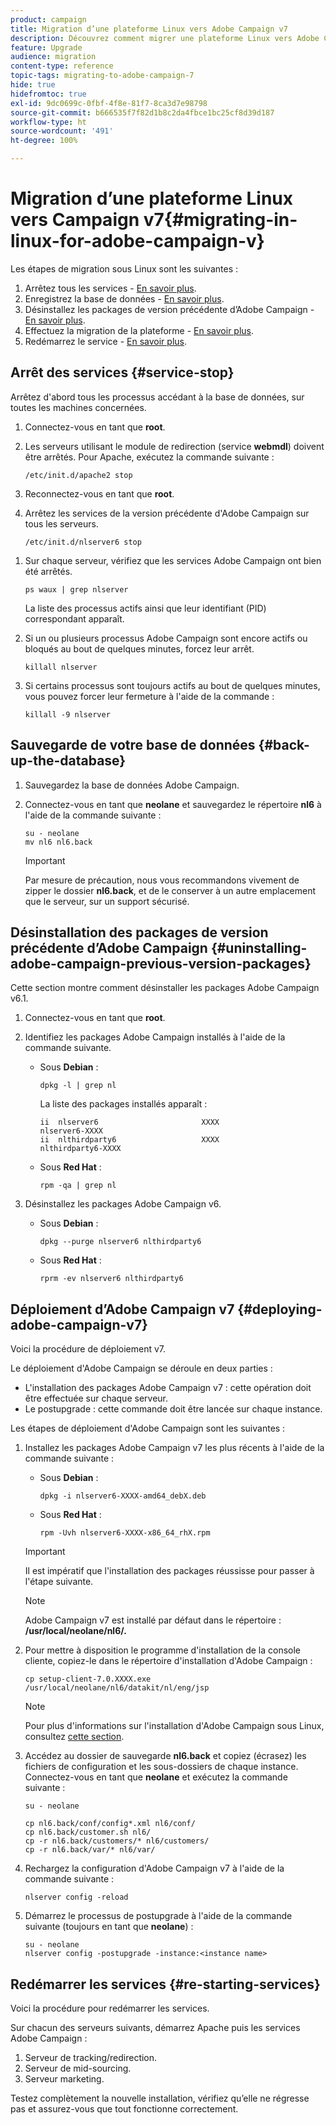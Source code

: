 ```yaml
---
product: campaign
title: Migration d’une plateforme Linux vers Adobe Campaign v7
description: Découvrez comment migrer une plateforme Linux vers Adobe Campaign v7
feature: Upgrade
audience: migration
content-type: reference
topic-tags: migrating-to-adobe-campaign-7
hide: true
hidefromtoc: true
exl-id: 9dc0699c-0fbf-4f8e-81f7-8ca3d7e98798
source-git-commit: b666535f7f82d1b8c2da4fbce1bc25cf8d39d187
workflow-type: ht
source-wordcount: '491'
ht-degree: 100%

---
```


# Migration d’une plateforme Linux vers Campaign v7{#migrating-in-linux-for-adobe-campaign-v}



Les étapes de migration sous Linux sont les suivantes :

1. Arrêtez tous les services - [En savoir plus](#service-stop).
1. Enregistrez la base de données - [En savoir plus](#back-up-the-database).
1. Désinstallez les packages de version précédente d’Adobe Campaign - [En savoir plus](#uninstalling-adobe-campaign-previous-version-packages).
1. Effectuez la migration de la plateforme - [En savoir plus](#deploying-adobe-campaign-v7).
1. Redémarrez le service - [En savoir plus](#re-starting-services).

## Arrêt des services {#service-stop}

Arrêtez d&#39;abord tous les processus accédant à la base de données, sur toutes les machines concernées.

1. Connectez-vous en tant que **root**.
1. Les serveurs utilisant le module de redirection (service **webmdl**) doivent être arrêtés. Pour Apache, exécutez la commande suivante :

   ```
   /etc/init.d/apache2 stop
   ```

1. Reconnectez-vous en tant que **root**.
1. Arrêtez les services de la version précédente d&#39;Adobe Campaign sur tous les serveurs.

   ```
   /etc/init.d/nlserver6 stop
   ```

<!--
   If you are migrating from v5.11, run the following command:

   ```
   /etc/init.d/nlserver5 stop
   ```

-->

1. Sur chaque serveur, vérifiez que les services Adobe Campaign ont bien été arrêtés.

   ```
   ps waux | grep nlserver
   ```

   La liste des processus actifs ainsi que leur identifiant (PID) correspondant apparaît.

1. Si un ou plusieurs processus Adobe Campaign sont encore actifs ou bloqués au bout de quelques minutes, forcez leur arrêt.

   ```
   killall nlserver
   ```

1. Si certains processus sont toujours actifs au bout de quelques minutes, vous pouvez forcer leur fermeture à l&#39;aide de la commande :

   ```
   killall -9 nlserver
   ```

## Sauvegarde de votre base de données {#back-up-the-database}

<!--

### For Adobe Campaign v5.11 {#migrating-from-adobe-campaign-v5-11}

1. Make a backup of the Adobe Campaign database. 
1. Log in as **neolane** and make a backup of the **nl5** directory using the following command:

   ```
   su - neolane
   mv nl5 nl5.back
   ```

   >[!IMPORTANT]
   >
   >As a precaution, we recommend that you zip the **nl5.back** folder and save it to a secure location other than the server.

1. Edit the **config-`<instance name>`.xml** (in the **nl5.back** folder), to prevent the **mta**, **wfserver**, **stat** etc. services from starting automatically. For instance, replace **autoStart** with **_autoStart** (still as **neolane**).

   ```
   <?xml version='1.0'?>
   <serverconf>
     <shared>
       <dataStore hosts="myServer*" lang="en_US">
         <dataSource name="default">
           <dbcnx encrypted="1" login="myLogin" password="myPassword"  provider="postgresql" server="myServer"/>
         </dataSource>
       </dataStore>
     </shared>
   
     <mta _autoStart="true" statServerAddress="myStatServer"/>
     <stat _autoStart="true"/>
     <wfserver _autoStart="true"/>
     <inMail _autoStart="true"/>
     <sms _autoStart="false"/>
   </serverconf>
   ```

-->

<!--

### For Adobe Campaign v6.02 {#migrating-from-adobe-campaign-v6-02}

1. Make a backup of the Adobe Campaign database. 
1. Log in as **neolane** and make a backup of the **nl6** directory using the following command:

   ```
   su - neolane
   mv nl6 nl6.back
   ```

   >[!IMPORTANT]
   >
   >As a precaution, we recommend that you zip the **nl6.back** folder and save it to a secure location other than the server.

1. Edit the **config-`<instance name>`.xml** (in the **nl6.back** folder) to prevent the **mta**, **wfserver**, **stat**, etc. services from starting automatically. For instance, replace **autoStart** with **_autoStart** (still as **Adobe Campaign**).

   ```
   <?xml version='1.0'?>
   <serverconf>
     <shared>
       <dataStore hosts="myServer*" lang="en_US">
         <dataSource name="default">
           <dbcnx encrypted="1" login="myLogin" password="myPassword"  provider="postgresql" server="myServer"/>
         </dataSource>
       </dataStore>
     </shared>
   
     <mta _autoStart="true" statServerAddress="myStatServer"/>
     <stat _autoStart="true"/>
     <wfserver _autoStart="true"/>
     <inMail _autoStart="true"/>
     <sms _autoStart="false"/>
   </serverconf>
   ```

-->

1. Sauvegardez la base de données Adobe Campaign.
1. Connectez-vous en tant que **neolane** et sauvegardez le répertoire **nl6** à l&#39;aide de la commande suivante :

   ```
   su - neolane
   mv nl6 nl6.back
   ```

   >[!IMPORTANT]
   >
   >Par mesure de précaution, nous vous recommandons vivement de zipper le dossier **nl6.back**, et de le conserver à un autre emplacement que le serveur, sur un support sécurisé.

## Désinstallation des packages de version précédente d’Adobe Campaign {#uninstalling-adobe-campaign-previous-version-packages}

<!--

### For v5 packages {#uninstalling-adobe-campaign-v5-packages}

1. Log in as **root**.
1. Identify the Adobe Campaign packages installed using the following command.

    * In **Debian**:

      ```    
      dpkg -l | grep nl
      ```    
    
      The list of installed packages is displayed:

      ```    
      ii  nlserver5                       5762                     nlserver5-5762
      ii  nlthirdparty5                   5660                     nlthirdparty5-5660
      ```

    * In **Red Hat**:

      ```    
      rpm -qa | grep nl
      ```

1. Uninstall Adobe Campaign v5 packages.

    * In **Debian**:

      ```    
      dpkg --purge nlserver5 nlthirdparty5
      ```

    * In **Red Hat**:

      ```    
      rprm -ev nlserver5 nlthirdparty5
      ```

-->

Cette section montre comment désinstaller les packages Adobe Campaign v6.1.

1. Connectez-vous en tant que **root**.
1. Identifiez les packages Adobe Campaign installés à l&#39;aide de la commande suivante.

   * Sous **Debian** :

     ```
     dpkg -l | grep nl
     ```

     La liste des packages installés apparaît :

     ```
     ii  nlserver6                       XXXX                     nlserver6-XXXX
     ii  nlthirdparty6                   XXXX                     nlthirdparty6-XXXX
     ```

   * Sous **Red Hat** :

     ```
     rpm -qa | grep nl
     ```

1. Désinstallez les packages Adobe Campaign v6.

   * Sous **Debian** :

     ```
     dpkg --purge nlserver6 nlthirdparty6
     ```

   * Sous **Red Hat** :

     ```
     rprm -ev nlserver6 nlthirdparty6
     ```

## Déploiement d’Adobe Campaign v7 {#deploying-adobe-campaign-v7}

Voici la procédure de déploiement v7.

<!--

### From Adobe Campaign v5.11 {#migrating-from-adobe-campaign-v5_11-1}

Deploying Adobe Campaign involves two stages:

* Installing Adobe Campaign v7 packages: this operation must be performed on each server.
* The post upgrade: this command must be started on each instance.

To deploy Adobe Campaign, apply the following steps:

1. Install the most recent Adobe Campaign v7 packages using the following command:

    * In **Debian**:

      ```    
      dpkg -i nlserver6-XXXX-linux-2.6-intel.deb
      ```

    * In **Red Hat**:

      ```    
      rpm -Uvh nlserver6-XXXX-0.x86_64.rpm
      ```

   >[!IMPORTANT]
   >
   >You must install the packages successfully before going on to the next step.

   >[!NOTE]
   >
   >When migrating from v5.11, Adobe Campaign is installed in the **/usr/local/neolane/nl6/** directory by default.
   >
   >Once the packages are installed, the following message is displayed: **'WdbcTimeZone' option is missing**. This is normal.

1. To make the client console installation program available, copy it into the Adobe Campaign installation directory:

   ```
   cp setup-client-7.0.XXXX.exe /usr/local/neolane/nl6/datakit/nl/eng/jsp
   ```

   >[!NOTE]
   >
   >For more on how to install Adobe Campaign in Linux, refer to [this section](../../installation/using/installing-campaign-standard-packages.md).

1. Modify the **.bashrd** file which matches the **neolane** user. Log on as **neolane** and run the following command:

   ```
   su - neolane
   vim ~/.bashrc
   ```

   >[!NOTE]
   >
   >When you log in as **neolane**, the following message is displayed: **nl5/env.sh : No such file or directory**. This is normal.

   At the end of the file, replace **nl5/env.sh** with **nl6/env.sh**.

1. Log in as **root** and prepare the instance using the following commands:

   ```
   /etc/init.d/nlserver6 start   
   Starting nlserver6: [  OK  ]
   ```

   ```
   /etc/init.d/nlserver6 stop
   Stopping nlserver6: [  OK  ]
   ```

   >[!NOTE]
   >
   >These commands let you create the Adobe Campaign v6 internal files system: **conf** directory (with the **config-default.xml** and **serverConf.xml** files), **var** directory.

1. Go to the **nl5.back** backup folder and copy (overwrite) the configuration files and sub-folders of each instance. Log in as **neolane** and run the following command:

   >[!IMPORTANT]
   >
   >For the first command below, do not copy the **config-default.xml** file.

   ```
   su - neolane
   
   cp nl5.back/conf/config-<instance name>.xml nl6/conf/
   cp nl5.back/customer.sh nl6/
   cp -r nl5.back/customers/* nl6/customers/
   cp -r nl5.back/var/* nl6/var/
   ```

1. In the Adobe Campaign v7 **serverConf.xml** and **config-default.xml** files, apply the specific configurations that you had for Adobe Campaign v5. For the **serverConf.xml** file, use the **nl5/conf/serverConf.xml.diff** file.

   >[!NOTE]
   >
   >When reporting configurations from Adobe Campaign v5 to Adobe Campaign v7, make sure the paths to the physical directories lead to Adobe Campaign v7 and not Adobe Campaign v5.

1. Since migration is not a generic installation, you need to force the re-starting of the **trackinglogd** service. To do this, open the **nl6/conf/config-default.xml** file and make sure the **trackinglogd** service is activated (only on the tracking/redirection server(s)):

   ```
   <trackinglogd autoStart="true"/>
   ```

   >[!IMPORTANT]
   >
   >If the **trackinglogd** service is not started on the tracking server, no tracking information will be forwarded.

1. Reload the Adobe Campaign v7 configuration using the following command:

   ```
   nlserver config -reload
   ```

1. Start the postupgrade process using the following command (still as **neolane**):

   ```
   su - neolane
   nlserver config -timezone:<time zone> -postupgrade -instance:<instance name>
   ```

   >[!IMPORTANT]
   >
   >You must specify which timezone to use as a reference during the postupgrade (using the **-timezone** option). In this case, we are using the Europe/Paris timezone **-timezone: "Europe/Paris"**.

   >[!NOTE]
   >
   >We strongly recommend upgrading your base to "multi timezone". For further information about timezone options, refer to the [Time zones](../../migration/using/general-configurations.md#time-zones) section.

>[!IMPORTANT]
>
>Do not start Adobe Campaign services yet: changes still need to be made in Apache.

### From Adobe Campaign v6.02 {#migrating-from-adobe-campaign-v6_02-1}

Deploying Adobe Campaign involves two stages:

* Installing Adobe Campaign v7 packages: this operation must be performed on each server.
* The post upgrade: this command must be started on each instance.

To deploy Adobe Campaign, apply the following steps:

1. Install the most recent Adobe Campaign v7 packages using the following command:

    * In **Debian**:

      ```    
      dpkg -i nlserver6-XXXX-amd64_debX.deb
      ```

    * In **Red Hat**:

      ```    
      rpm -Uvh nlserver6-XXXX-x86_64_rhX.rpm
      ```

   >[!IMPORTANT]
   >
   >You must install the packages successfully before going on to the next step.

   >[!NOTE]
   >
   >Adobe Campaign v7 is installed in the same directory by default as Adobe Campaign v6.02: **/usr/local/neolane/nl6/**.

1. To make the client console installation program available, copy it into the Adobe Campaign installation directory:

   ```
   cp setup-client-7.0.XXXX.exe /usr/local/neolane/nl6/datakit/nl/eng/jsp
   ```

   >[!NOTE]
   >
   >For more on how to install Adobe Campaign in Linux, refer to [this section](../../installation/using/installing-campaign-standard-packages.md).

1. Since migration is not a generic installation, you need to force the re-starting of the **trackinglogd** service. To do this, open the **nl6/conf/config-default.xml** file and make sure the **trackinglogd** service is activated (only on the tracking/redirection server(s)):

   ```
   <trackinglogd autoStart="true"/>
   ```

   >[!IMPORTANT]
   >
   >If the **trackinglogd** service is not started on the tracking server, no tracking information will be forwarded.

1. Go to the **nl6.back** backup folder and copy (overwrite) the configuration files and sub-folders of each instance. Log in as **neolane** and run the following command:

   ```
   su - neolane
   
   cp nl6.back/conf/config*.xml nl6/conf/
   cp nl6.back/customer.sh nl6/
   cp -r nl6.back/customers/* nl6/customers/
   cp -r nl6.back/var/* nl6/var/
   ```

1. Reload the Adobe Campaign v7 configuration using the following command:

   ```
   nlserver config -reload
   ```

1. Start the postupgrade process using the following command (still as **neolane**):

   ```
   su - neolane
   nlserver config -postupgrade -instance:<instance name>
   ```

   >[!NOTE]
   >
   >The "multi timezone" mode was only available in v6.02 for PostgreSQL database engines. It is now available no matter what version of database engine is being used. We strongly recommend upgrading your base to "multi timezone". For further information about timezone options, refer to the [Time zones](../../migration/using/general-configurations.md#time-zones) section.

-->

Le déploiement d&#39;Adobe Campaign se déroule en deux parties :

* L&#39;installation des packages Adobe Campaign v7 : cette opération doit être effectuée sur chaque serveur.
* Le postupgrade : cette commande doit être lancée sur chaque instance.

Les étapes de déploiement d&#39;Adobe Campaign sont les suivantes :

1. Installez les packages Adobe Campaign v7 les plus récents à l&#39;aide de la commande suivante :

   * Sous **Debian** :

     ```
     dpkg -i nlserver6-XXXX-amd64_debX.deb
     ```

   * Sous **Red Hat** :

     ```
     rpm -Uvh nlserver6-XXXX-x86_64_rhX.rpm
     ```

   >[!IMPORTANT]
   >
   >Il est impératif que l&#39;installation des packages réussisse pour passer à l&#39;étape suivante.

   >[!NOTE]
   >
   >Adobe Campaign v7 est installé par défaut dans le répertoire : **/usr/local/neolane/nl6/.**

1. Pour mettre à disposition le programme d&#39;installation de la console cliente, copiez-le dans le répertoire d&#39;installation d&#39;Adobe Campaign :

   ```
   cp setup-client-7.0.XXXX.exe /usr/local/neolane/nl6/datakit/nl/eng/jsp
   ```

   >[!NOTE]
   >
   >Pour plus d&#39;informations sur l&#39;installation d&#39;Adobe Campaign sous Linux, consultez [cette section](../../installation/using/installing-campaign-standard-packages.md).

1. Accédez au dossier de sauvegarde **nl6.back** et copiez (écrasez) les fichiers de configuration et les sous-dossiers de chaque instance. Connectez-vous en tant que **neolane** et exécutez la commande suivante :

   ```
   su - neolane
   
   cp nl6.back/conf/config*.xml nl6/conf/
   cp nl6.back/customer.sh nl6/
   cp -r nl6.back/customers/* nl6/customers/
   cp -r nl6.back/var/* nl6/var/
   ```

1. Rechargez la configuration d&#39;Adobe Campaign v7 à l&#39;aide de la commande suivante :

   ```
   nlserver config -reload
   ```

1. Démarrez le processus de postupgrade à l&#39;aide de la commande suivante (toujours en tant que **neolane**) :

   ```
   su - neolane
   nlserver config -postupgrade -instance:<instance name>
   ```

<!--

## Migrate the redirection server (Apache) {#migrating-the-redirection-server--apache-}

>[!NOTE]
>
>This section only applies when migrating from Adobe Campaign v5.11.

At this stage, Apache needs to be stopped. Refer to: [Service stop](#service-stop).

1. Log in as **root**.
1. Change the Apache environment variables to make them link to the **nl6** directory.

    * In **Debian**:

      ```    
      vi /etc/apache2/envvars
      ```

    * In **Red Hat**:

      ```    
      vi /usr/local/apache2/bin/envvars
      ```

1. Then run the following commands:

    * In **Debian**:

      In the **nlsrv.load** file, replace **nl5** with **nl6**.

      ```    
      vi /etc/apache2/mods-available/nlsrv.load
      ```    
    
      Delete the link of the **nlsrv.conf** file and create a new one.

      ```    
      rm /etc/apache2/mods-available/nlsrv.conf 
      ln -s /usr/local/neolane/nl6/tomcat-6/conf/apache_neolane.conf /etc/apache2/
      mods-available/nlsrv.conf
      ```

    * In **Red Hat**:

      Go to the **/usr/local/apache2/conf** directory, edit the **http.conf** file and replace **nl5** with **nl6** in the following lines.

      In **RHEL 7/Debian 8**:

      ```    
      LoadModule requesthandler24_module /usr/local/neolane/nl6/lib/libnlsrvmod.so
      Include /usr/local/neolane/nl6/tomcat-6/conf/apache_neolane.conf
      ```

1. Go to the **alias.conf** file and replace all **nl5** with **nl6**. To do this in Debian, run the following command:

   ```
   vi /etc/apache2/mods-available/alias.conf
   ```

-->

<!--

## Security zones {#security-zones}

If you are migrating from v6.02 or earlier, you must configure your security zones before starting services. For more information, refer to [Security](../../migration/using/general-configurations.md#security).

-->

## Redémarrer les services {#re-starting-services}

Voici la procédure pour redémarrer les services.

<!--

### For Adobe Campaign v5 {#migrating-from-adobe-campaign-v5_11-2}

In the **config-`<instance name>`.xml** files, reactivate the automatic startup of the **mta**, **wfserver**, **stat**, etc. services.

```
<?xml version='1.0'?>
<serverconf>
  <shared>
    <dataStore hosts="myServer*" lang="en_US">
      <dataSource name="default">
        <dbcnx encrypted="1" login="myLogin" password="myPassword"  provider="postgresql" server="myServer"/>
      </dataSource>
    </dataStore>
  </shared>

  <mta autoStart="true" statServerAddress="localhost"/>
  <stat autoStart="true"/>
  <wfserver autoStart="true"/>
  <inMail autoStart="true"/>
  <sms autoStart="false"/>
</serverconf>
```

Start Apache and Adobe Campaign services on each of the following servers:

1. Tracking and redirection server.
1. Mid-sourcing server.
1. Marketing server.

Before going on to the next step, run a full test of the new installation, make sure there are no regressions and that everything works by following all the recommendations in the [General configurations](../../migration/using/general-configurations.md) section.

### For Adobe Campaign v6.02 {#migrating-from-adobe-campaign-v6_02-2}

In the **config-`<instance name>`.xml** files, reactivate the automatic startup of the **mta**, **wfserver**, **stat**, etc. services.

```
<?xml version='1.0'?>
<serverconf>
  <shared>
    <dataStore hosts="myServer*" lang="en_US">
      <dataSource name="default">
        <dbcnx encrypted="1" login="myLogin" password="myPassword"  provider="postgresql" server="myServer"/>
      </dataSource>
    </dataStore>
  </shared>

  <mta autoStart="true" statServerAddress="myStatServer"/>
  <stat autoStart="true"/>
  <wfserver autoStart="true"/>
  <inMail autoStart="true"/>
  <sms autoStart="false"/>
</serverconf>
```

Start Apache and Adobe Campaign services on each of the following servers:

1. Tracking and redirection server.
1. Mid-sourcing server.
1. Marketing server.

Fully test the new installation, check that it does not regress and make sure that everything is working correctly by following all the recommendations in the [General configurations](../../migration/using/general-configurations.md) section.

-->

Sur chacun des serveurs suivants, démarrez Apache puis les services Adobe Campaign :

1. Serveur de tracking/redirection.
1. Serveur de mid-sourcing.
1. Serveur marketing.

Testez complètement la nouvelle installation, vérifiez qu’elle ne régresse pas et assurez-vous que tout fonctionne correctement.

<!--

## Delete the Adobe Campaign previous version {#deleting-and-cleansing-adobe-campaign-v5}

>[!NOTE]
>
>This section only applies when migrating from Adobe Campaign v5.11.

Before you delete and cleanse the Adobe Campaign v5 installation, you must apply the following recommendations:

* Get the functional teams to run a full check of the new installation.
* Only uninstall Adobe Campaign v5 once you are certain that no rollback is necessary.

Delete the **nl5.back** directory. Log in as **neolane** and run the following command:

```
su - neolane
rm -rf nl5.back
```

Re-start the server.

-->
